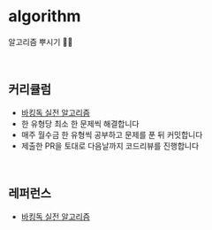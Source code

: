 # algorithm
알고리즘 뿌시기 🥊💥

<br/>

## 커리큘럼
- [바킹독 실전 알고리즘](https://blog.encrypted.gg/category/%EA%B0%95%EC%A2%8C/%EC%8B%A4%EC%A0%84%20%EC%95%8C%EA%B3%A0%EB%A6%AC%EC%A6%98?page=2)
- 한 유형당 최소 한 문제씩 해결합니다
- 매주 월수금 한 유형씩 공부하고 문제를 푼 뒤 커밋합니다
- 제출한 PR을 토대로 다음날까지 코드리뷰를 진행합니다

<br/>

## 레퍼런스
- [바킹독 실전 알고리즘](https://blog.encrypted.gg/category/%EA%B0%95%EC%A2%8C/%EC%8B%A4%EC%A0%84%20%EC%95%8C%EA%B3%A0%EB%A6%AC%EC%A6%98?page=2)
